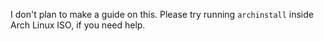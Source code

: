 I don't plan to make a guide on this. Please try running `archinstall` inside Arch Linux ISO, if you need help.
